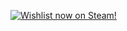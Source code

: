 [![Wishlist now on Steam!](https://n3r4zzurr0.in/static/hhr-wishlist-banner.png)](https://store.steampowered.com/app/2197360/Hot_Heat_Reset)
